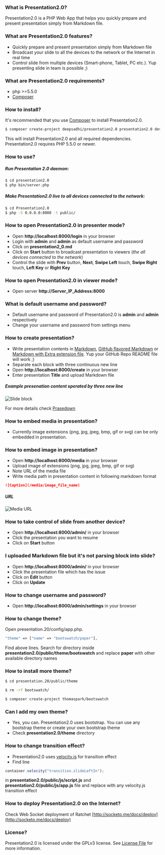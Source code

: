 ### What is Presentation2.0?

Presentation2.0 is a PHP Web App that helps you quickly prepare and present presentation simply from Markdown file.


### What are Presentation2.0 features?

* Quickly prepare and present presentation simply from Markdown file
* Broadcast your slide to all the devices to the network or the Internet in real time
* Control slide from multiple devices (Smart-phone, Tablet, PC etc.). Yup presenting slide in team is possible ;)


### What are Presentation2.0 requirements?
* php >=5.5.0
* [Composer](https://getcomposer.org/)


### How to install?

It's recommended that you use [Composer](https://getcomposer.org/) to install Presentation2.0.

```bash
$ composer create-project deepsadhi/presentation2.0 presentation2.0 dev-dev
```

This will install Presentation2.0 and all required dependencies. Presentation2.0 requires PHP 5.5.0 or newer.


### How to use?

##### Run Presentation 2.0 daemon:

```bash
$ cd presentation2.0
$ php bin/server.php
```

##### Make Presentation2.0 live to all devices connected to the network:

```bash
$ cd Presentation2.0
$ php -S 0.0.0.0:8000 -t public/
```

### How to open Presentation2.0 in presenter mode?

* Open **http://localhost:8000/login** in your browser
* Login with **admin** and **admin** as default username and password
* Click on **presentation2_0.md**
* Click on **Start** button to broadcast presentation to viewers (*the all devices connected to the network*)
* Control the slide with **Prev** button, **Next**, **Swipe Left** touch, **Swipe Right** touch, **Left Key** or **Right Key**


### How to open Presentation2.0 in viewer mode?

* Open server **http://Server_IP_Address:8000**


### What is default username and password?

* Default username and password of Presentation2.0 is **admin** and **admin** respectively
* Change your username and password from settings menu


### How to create presentation?

* Write presentation contents in [Markdown](http://daringfireball.net/projects/markdown/), [GitHub flavored Markdown](https://help.github.com/categories/writing-on-github/) or [Markdown with Extra extension file](https://michelf.ca/projects/php-markdown/extra/). Yup your GitHub Repo README file will work ;)
* Separate each block with three continuous new line
* Open **http://localhost:8000/create** in your browser
* Enter presentation **Title** and upload Markdown file

##### Example presenation content sperated by three new line
![Slide block](/media/block.png)

For more details check [Prasedown](http://parsedown.org/)


### How to embed media in presentation?

* Currently image extensions (png, jpg, jpeg, bmp, gif or svg) can be only embedded in presentation.


### How to embed image in presentation?

* Open **http://localhost:8000/media** in your browser
* Upload image of extensions (png, jpg, jpeg, bmp, gif or svg)
* Note URL of the media file
* Write media path in presentation content in following markdown format
```markdown
![Caption](/media/image_file_name)
```

##### URL
![Media URL](/media/media.png)


### How to take control of slide from another device?

* Open **http://localhost:8000/admin/** in your browser
* Click the presentation you want to resume
* Click on **Start** button


### I uploaded Markdown file but it's not parsing block into slide?

* Open **http://localhost:8000/admin/** in your browser
* Click the presentation file which has the issue
* Click on **Edit** button
* Click on **Update**


### How to change username and password?

* Open **http://localhost:8000/admin/settings** in your browser


### How to change theme?

Open presentation.20/config/app.php.
```php
"theme" => ["name" => "bootswatch/paper"],
```
Find above lines. Search for directory inside **presentation2.0/public/theme/bootswatch** and replace **paper** with other available directory names


### How to install more theme?

```bash
$ cd presentation.20/public/theme
```
```bash
$ rm -rf bootswatch/
```
```bash
$ composer create-project thomaspark/bootswatch
```


### Can I add my own theme?

* Yes, you can. Presentation2.0 uses bootstrap. You can use any bootstrap theme or create your own bootstrap theme
* Check **presentation2.0/theme** directory


### How to change transition effect?

* Presentation2.0 uses [velocity.js](http://julian.com/research/velocity/) for transition effect
* Find line
```js
container.velocity("transition.slideLeftIn");
```
in **presentation2.0/public/js/script.js** and **presentation2.0/public/js/app.js** file and replace with any velocity.js transition effect


### How to deploy Presentation2.0 on the Internet?
Check Web Socket deployment of Ratchet [http://socketo.me/docs/deploy](http://socketo.me/docs/deploy)


### License?

Presentation2.0 is licensed under the GPLv3 license. See [License File](https://github.com/deepsadhi/presentation2.0/blob/master/LICENSE) for more information.

